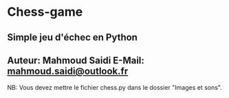 # Chess-game

Simple jeu d'échec en Python
-------------------
Auteur: Mahmoud Saidi
E-Mail: mahmoud.saidi@outlook.fr
-------------------

NB: Vous devez mettre le fichier chess.py dans le dossier "Images et sons".


